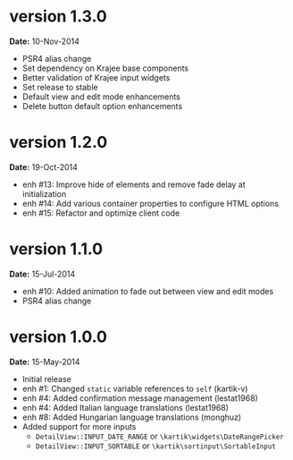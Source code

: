 version 1.3.0
=============
**Date:** 10-Nov-2014

- PSR4 alias change
- Set dependency on Krajee base components
- Better validation of Krajee input widgets 
- Set release to stable
- Default view and edit mode enhancements
- Delete button default option enhancements

version 1.2.0
=============
**Date:** 19-Oct-2014

- enh #13: Improve hide of elements and remove fade delay at initialization
- enh #14: Add various container properties to configure HTML options
- enh #15: Refactor and optimize client code

version 1.1.0
=============
**Date:** 15-Jul-2014

- enh #10: Added animation to fade out between view and edit modes
- PSR4 alias change

version 1.0.0
=============
**Date:** 15-May-2014

- Initial release
- enh #1: Changed `static` variable references to `self` (kartik-v)
- enh #4: Added confirmation message management (lestat1968)
- enh #4: Added Italian language translations (lestat1968)
- enh #8: Added Hungarian language translations (monghuz)
- Added support for more inputs
  - `DetailView::INPUT_DATE_RANGE` or `\kartik\widgets\DateRangePicker`
  - `DetailView::INPUT_SORTABLE` or `\kartik\sortinput\SortableInput`